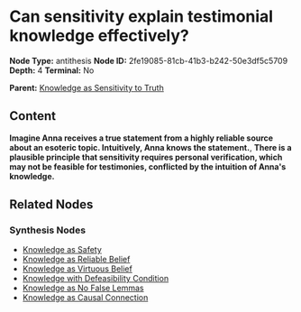 # Can sensitivity explain testimonial knowledge effectively?

**Node Type:** antithesis
**Node ID:** 2fe19085-81cb-41b3-b242-50e3df5c5709
**Depth:** 4
**Terminal:** No

**Parent:** [Knowledge as Sensitivity to Truth](knowledge-as-sensitivity-to-truth-synthesis-cd48d056-0b1d-4807-bb94-13c5957459e9.md)

## Content

**Imagine Anna receives a true statement from a highly reliable source about an esoteric topic. Intuitively, Anna knows the statement.**, **There is a plausible principle that sensitivity requires personal verification, which may not be feasible for testimonies, conflicted by the intuition of Anna's knowledge.**

## Related Nodes

### Synthesis Nodes

- [Knowledge as Safety](knowledge-as-safety-synthesis-bc8ea2e7-c768-488e-adc1-57869254b70d.md)
- [Knowledge as Reliable Belief](knowledge-as-reliable-belief-synthesis-23ad51eb-a9bc-4567-a9f1-1c5e16d0ef1c.md)
- [Knowledge as Virtuous Belief](knowledge-as-virtuous-belief-synthesis-bbd23d38-424c-43bd-be67-9ac033051433.md)
- [Knowledge with Defeasibility Condition](knowledge-with-defeasibility-condition-synthesis-07b1ac85-0359-45f1-b629-cf187b33679b.md)
- [Knowledge as No False Lemmas](knowledge-as-no-false-lemmas-synthesis-80159e77-49f4-445b-87fc-d1bcc5c68647.md)
- [Knowledge as Causal Connection](knowledge-as-causal-connection-synthesis-d8befa06-8783-4d09-ace6-bdd01a29da74.md)
